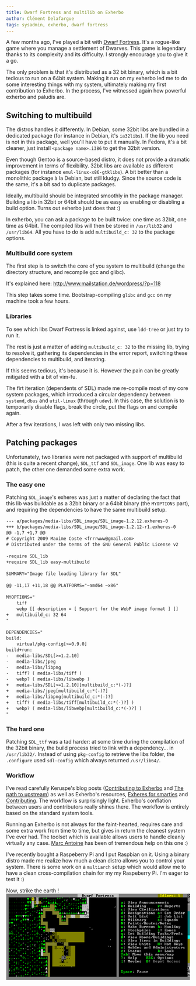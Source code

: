 ```yaml
---
title: Dwarf Fortress and multilib on Exherbo
author: Clément Delafargue
tags: sysadmin, exherbo, dwarf fortress
---
```


A few months ago, I've played a bit with [Dwarf
Fortress](http://www.bay12games.com/dwarves/features.html). It's a rogue-like
game where you manage a settlement of Dwarves. This game is legendary thanks
to its complexity and its difficulty. I strongly encourage you to give it a
go.

The only problem is that it's distributed as a 32 bit binary, which is a bit
tedious to run on a 64bit system. Making it run on my exherbo led me to do
some interesting things with my system, ultimately making my first
contribution to Exherbo. In the process, I've witnessed again how powerful
exherbo and paludis are.

## Switching to multibuild

The distros handles it differently.
In Debian, some 32bit libs are bundled in a dedicated package (for instance in
Debian, it's `ia32libs`). If the lib you need is not in this package, well
you'll have to put it manually.
In Fedora, it's a bit cleaner, just install `<package name>.i386` to get the
32bit version.

Even though Gentoo is a source-based distro, it does not provide a dramatic
improvement in terms of flexibility. 32bit libs are available as different
packages (for instance `emul-linux-x86-gtklibs`). A bit better than a
monolithic package à la Debian, but still kludgy. Since the source code is the
same, it's a bit sad to duplicate packages.

Ideally, multibuild should be integrated smoothly in the package manager.
Building a lib in 32bit or 64bit should be as easy as enabling or disabling a
build option. Turns out exherbo just does that :)

In exherbo, you can ask a package to be built twice: one time as 32bit, one
time as 64bit. The compiled libs will then be stored in `/usr/lib32` and
`/usr/lib64`. All you have to do is add `multibuild_c: 32` to the package
options.

### Multibuild core system

The first step is to switch the core of you system to multibuild (change the
directory structure, and recompile gcc and glibc).

It's explained here: <http://www.mailstation.de/wordpress/?p=118>

This step takes some time. Bootstrap-compiling `glibc` and `gcc` on my
machine took a few hours.

### Libraries

To see which libs Dwarf Fortress is linked against, use `ldd-tree` or just
try to run it.

The rest is just a matter of adding `multibuild_c: 32` to the missing lib,
trying to resolve it, gathering its dependencies in the error report,
switching these dependencies to multibuild, and iterating.

If this seems tedious, it's because it is. However the pain can be greatly
mitigated with a bit of vim-fu.

The firt iteration (dependents of SDL) made me re-compile most of my core
system packages, which introduced a circular dependency between `systemd`,
`dbus` and `util-linux` (through `udev`). In this case, the solution is
to temporarily disable flags, break the circle, put the flags on and compile
again.

After a few iterations, I was left with only two missing libs.

## Patching packages

Unfortunately, two libraries were not packaged with support of multibuild
(this is quite a recent change), `SDL_ttf` and `SDL_image`. One lib was
easy to patch, the other one demanded some extra work.

### The easy one

Patching `SDL_image`'s exheres was just a matter of declaring the fact that
this lib was buildable as a 32bit binary or a 64bit binary (the `MYOPTIONS`
part), and requiring the dependencies to have the same multibuild setup.

    --- a/packages/media-libs/SDL_image/SDL_image-1.2.12.exheres-0
    +++ b/packages/media-libs/SDL_image/SDL_image-1.2.12-r1.exheres-0
    @@ -1,7 +1,7 @@
    # Copyright 2009 Maxime Coste <frrrwww@gmail.com>
    # Distributed under the terms of the GNU General Public License v2

    -require SDL_lib
    +require SDL_lib easy-multibuild

    SUMMARY="Image file loading library for SDL"

    @@ -11,17 +11,18 @@ PLATFORMS="~amd64 ~x86"

    MYOPTIONS="
        tiff
        webp [[ description = [ Support for the WebP image format ] ]]
    +   multibuild_c: 32 64
    "

    DEPENDENCIES="
    build:
        virtual/pkg-config[>=0.9.0]
    build+run:
    -   media-libs/SDL[>=1.2.10]
    -   media-libs/jpeg
    -   media-libs/libpng
    -   tiff? ( media-libs/tiff )
    -   webp? ( media-libs/libwebp )
    +   media-libs/SDL[>=1.2.10][multibuild_c:*(-)?]
    +   media-libs/jpeg[multibuild_c:*(-)?]
    +   media-libs/libpng[multibuild_c:*(-)?]
    +   tiff? ( media-libs/tiff[multibuild_c:*(-)?] )
    +   webp? ( media-libs/libwebp[multibuild_c:*(-)?] )
    "

### The hard one

Patching `SDL_ttf` was a tad harder: at some time during the compilation of
the 32bit binary, the build process tried to link with a dependency… in
`/usr/lib32/`. Instead of using `pkg-config` to retrieve the libs folder,
the `.configure` used `sdl-config` which always returned `/usr/lib64/`.

### Workflow

I've read carefully Keruspe's blog posts
([Contributing to Exherbo](http://www.imagination-land.org/posts/2013-01-03-knowing-your-system---part-7---contributing-to-exherbo.html) and
[The path to upstream](http://www.imagination-land.org/posts/2013-01-10-knowing-your-system---part-8---on-the-road-to-upstream.html)) as well as Exherbo's resources,
[Exheres for smarties](http://www.exherbo.org/docs/exheres-for-smarties.html)
and [Contributing](http://www.exherbo.org/docs/contributing.html).
The workflow is surprisingly light. Exherbo's conflation between users and
contributors really shines there. The workflow is entirely based on the
standard system tools.


Running an Exherbo is not always for the faint-hearted, requires care and some
extra work from time to time, but gives in return the cleanest system I've
ever had. The toolset which is available allows users to handle cleanly
virtually any case.
[Marc Antoine](http://github.com/keruspe) has been of tremendous help on this one :)

I've recently bought a Raspeberry Pi and I put Raspbian on it. Using a binary
distro made me realize how much a clean distro allows you to control your
system. There is some work on a `multiarch` setup which would allow me to
have a clean cross-compilation chain for my my Raspeberry Pi. I'm eager to
test it :)

Now, strike the earth !
![Dwarf Fortress screenshot](/files/df.png "Dwarf Fortress screenshot")
